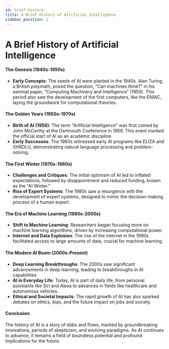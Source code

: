 ```yaml
---
id: brief-history
title: A Brief History of Artificial Intelligence
sidebar_position: 1
---
```


# A Brief History of Artificial Intelligence

#### The Genesis (1940s-1950s)
- **Early Concepts**: The seeds of AI were planted in the 1940s. Alan Turing, a British polymath, posed the question, "Can machines think?" in his seminal paper, “Computing Machinery and Intelligence” (1950). This period also saw the development of the first computers, like the ENIAC, laying the groundwork for computational theories.

#### The Golden Years (1950s-1970s)
- **Birth of AI (1956)**: The term "Artificial Intelligence" was first coined by John McCarthy at the Dartmouth Conference in 1956. This event marked the official start of AI as an academic discipline.
- **Early Successes**: The 1960s witnessed early AI programs like ELIZA and SHRDLU, demonstrating natural language processing and problem-solving.

#### The First Winter (1970s-1980s)
- **Challenges and Critiques**: The initial optimism of AI led to inflated expectations, followed by disappointment and reduced funding, known as the "AI Winter."
- **Rise of Expert Systems**: The 1980s saw a resurgence with the development of expert systems, designed to mimic the decision-making process of a human expert.

#### The Era of Machine Learning (1980s-2000s)
- **Shift to Machine Learning**: Researchers began focusing more on machine learning algorithms, driven by increasing computational power.
- **Internet and Data Explosion**: The rise of the internet in the 1990s facilitated access to large amounts of data, crucial for machine learning.

#### The Modern AI Boom (2000s-Present)
- **Deep Learning Breakthroughs**: The 2000s saw significant advancements in deep learning, leading to breakthroughs in AI capabilities.
- **AI in Everyday Life**: Today, AI is part of daily life, from personal assistants like Siri and Alexa to advances in fields like healthcare and autonomous vehicles.
- **Ethical and Societal Impacts**: The rapid growth of AI has also sparked debates on ethics, bias, and the future impact on jobs and society.

#### Conclusion
The history of AI is a story of ebbs and flows, marked by groundbreaking innovations, periods of skepticism, and evolving paradigms. As AI continues to advance, it remains a field of boundless potential and profound implications for the future.
